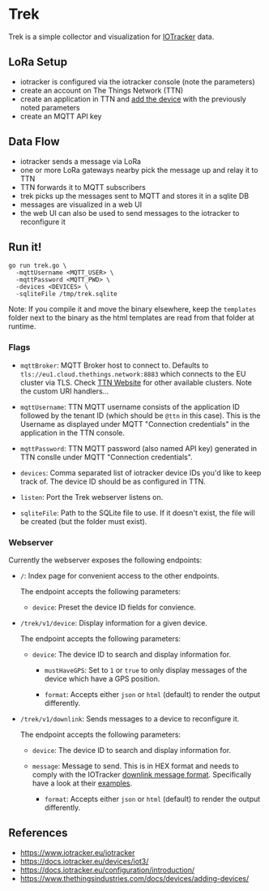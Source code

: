 # Trek

Trek is a simple collector and visualization for [IOTracker](https://www.iotracker.eu/iotracker) data.

## LoRa Setup

* iotracker is configured via the iotracker console (note the parameters)
* create an account on The Things Network (TTN)
* create an application in TTN and [add the device](https://www.thethingsindustries.com/docs/devices/adding-devices/) with the previously noted parameters
* create an MQTT API key

## Data Flow

* iotracker sends a message via LoRa
* one or more LoRa gateways nearby pick the message up and relay it to TTN
* TTN forwards it to MQTT subscribers
* trek picks up the messages sent to MQTT and stores it in a sqlite DB
* messages are visualized in a web UI
* the web UI can also be used to send messages to the iotracker to reconfigure it

## Run it!

```
go run trek.go \
  -mqttUsername <MQTT_USER> \
  -mqttPassword <MQTT_PWD> \
  -devices <DEVICES> \
  -sqliteFile /tmp/trek.sqlite
```

Note: If you compile it and move the binary elsewhere, keep the `templates` folder next to the binary as the html templates are read from that folder at runtime.

### Flags

* `mqttBroker`: MQTT Broker host to connect to. Defaults to `tls://eu1.cloud.thethings.network:8883` which connects to the EU cluster via TLS. Check [TTN Website](https://www.thethingsindustries.com/docs/getting-started/ttn/#clusters) for other available clusters. Note the custom URI handlers...

* `mqttUsername`: TTN MQTT username consists of the application ID followed by the tenant ID (which should be `@ttn` in this case). This is the Username as displayed under MQTT "Connection credentials" in the application in the TTN console.

* `mqttPassword`: TTN MQTT password (also named API key) generated in TTN conslle under MQTT "Connection credentials".

* `devices`: Comma separated list of iotracker device IDs you'd like to keep track of. The device ID should be as configured in TTN.

* `listen`: Port the Trek webserver listens on.

* `sqliteFile`: Path to the SQLite file to use. If it doesn't exist, the file will be created (but the folder must exist).

### Webserver

Currently the webserver exposes the following endpoints:

* `/`: Index page for convenient access to the other endpoints.

    The endpoint accepts the following parameters:

    * `device`: Preset the device ID fields for convience.

* `/trek/v1/device`: Display information for a given device.

    The endpoint accepts the following parameters:

    * `device`: The device ID to search and display information for.

		* `mustHaveGPS`: Set to `1` or `true` to only display messages of the device which have a GPS position.

	  * `format`: Accepts either `json` or `html` (default) to render the output differently.

* `/trek/v1/downlink`: Sends messages to a device to reconfigure it.

    The endpoint accepts the following parameters:

    * `device`: The device ID to search and display information for.

    * `message`: Message to send. This is in HEX format and needs to comply with the IOTracker [downlink message format](https://docs.iotracker.eu/configuration/downlinks/). Specifically have a look at their [examples](https://docs.iotracker.eu/configuration/downlink-examples/).

	  * `format`: Accepts either `json` or `html` (default) to render the output differently.

## References

* https://www.iotracker.eu/iotracker
* https://docs.iotracker.eu/devices/iot3/
* https://docs.iotracker.eu/configuration/introduction/
* https://www.thethingsindustries.com/docs/devices/adding-devices/